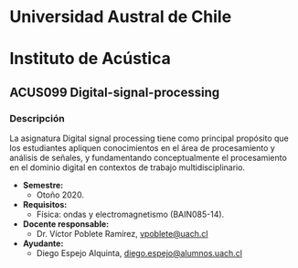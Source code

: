 # Universidad Austral de Chile
# Instituto de Acústica
## ACUS099 Digital-signal-processing
### Descripción
La asignatura Digital signal processing tiene como principal propósito que los estudiantes apliquen conocimientos en el área de procesamiento y análisis de señales, y fundamentando conceptualmente el procesamiento en el dominio digital en contextos de trabajo multidisciplinario.
* **Semestre:** 
  + Otoño 2020. 
* **Requisitos:** 
  + Física: ondas y electromagnetismo (BAIN085-14).
* **Docente responsable:** 
  + Dr. Víctor Poblete Ramírez, vpoblete@uach.cl 
* **Ayudante:**
  + Diego Espejo Alquinta, diego.espejo@alumnos.uach.cl 
